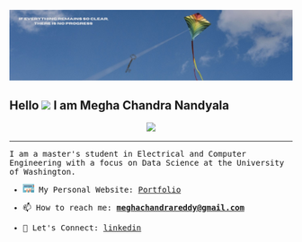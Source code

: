 ![](background.jfif)
## Hello <img src="https://media.giphy.com/media/hvRJCLFzcasrR4ia7z/giphy.gif" width="30"> I am Megha Chandra Nandyala

<!-- Typing SVG by DenverCoder1 - https://github.com/DenverCoder1/readme-typing-svg -->
<p align="center">
  <a href="https://github.com/DenverCoder1/readme-typing-svg"><img src="https://readme-typing-svg.herokuapp.com?lines=Data+Science;Machine+Learning;Computer+Vision;Cricket%20|%20Movies%20|;Exploring%20new%20things&center=true&width=380&height=30"></a>
</p>
<hr/>
<samp>

  I am a master's student in Electrical and Computer Engineering with a focus on Data Science at the University of Washington.

- <img src="typing.gif" width="20"/> My Personal Website: [Portfolio](https://nvmcr.github.io/)

- 📫 How to reach me: **meghachandrareddy@gmail.com**

- 📄 Let's Connect: [linkedin](https://www.linkedin.com/in/meghachandra/)
